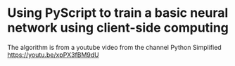 # Using PyScript to train a basic neural network using client-side computing

The algorithm is from a youtube video from the channel Python Simplified
https://youtu.be/xpPX3fBM9dU
